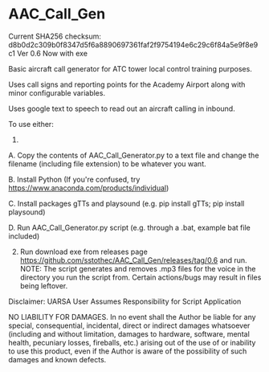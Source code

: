 # AAC_Call_Gen
Current SHA256 checksum: d8b0d2c309b0f8347d5f6a8890697361faf2f9754194e6c29c6f84a5e9f8e9c1
Ver 0.6
Now with exe

Basic aircraft call generator for ATC tower local control training purposes.

Uses call signs and reporting points for the Academy Airport along with minor configurable variables.

Uses google text to speech to read out an aircraft calling in inbound.

To use either:

1.
A. Copy the contents of AAC_Call_Generator.py to a text file and change the filename (including file extension) to be whatever you want.

B. Install Python (If you're confused, try https://www.anaconda.com/products/individual)

C. Install packages gTTs and playsound (e.g. pip install gTTs; pip install playsound)

D. Run AAC_Call_Generator.py script (e.g. through a .bat, example bat file included)

2. Run download exe from releases page https://github.com/sstothec/AAC_Call_Gen/releases/tag/0.6 and run.
NOTE: The script generates and removes .mp3 files for the voice in the directory you run the script from. 
Certain actions/bugs may result in files being leftover.

Disclaimer:
UARSA
User Assumes Responsibility for Script Application

NO LIABILITY FOR DAMAGES.
In no event shall the Author be liable for any special, consequential, incidental, direct or indirect damages whatsoever (including and without limitation, damages to hardware, software, mental health, pecuniary losses, fireballs, etc.) arising out of the use of or inability to use this product, even if the Author is aware of the possibility of such damages and known defects.
